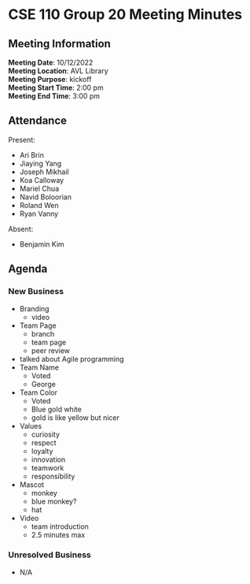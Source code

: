 # CSE 110 Group 20 Meeting Minutes
## Meeting Information
**Meeting Date**: 10/12/2022 <br>
**Meeting Location**: AVL Library <br>
**Meeting Purpose**: kickoff <br>
**Meeting Start Time**: 2:00 pm <br>
**Meeting End Time**: 3:00 pm <br>

## Attendance
Present:
- Ari Brin
- Jiaying Yang
- Joseph Mikhail
- Koa Calloway
- Mariel Chua
- Navid Boloorian
- Roland Wen
- Ryan Vanny

Absent:
- Benjamin Kim

## Agenda

### New Business
- Branding
	- video
- Team Page
	- branch
	- team page
	- peer review
- talked about Agile programming
- Team Name
	- Voted
	- George
- Team Color
	- Voted
	- Blue gold white 
	- gold is like yellow but nicer
- Values
	- curiosity
	- respect
	- loyalty
	- innovation
	- teamwork
	- responsibility
- Mascot
	- monkey
	- blue monkey?
	- hat
- Video
	- team introduction
	- 2.5 minutes max
	
### Unresolved Business
- N/A
